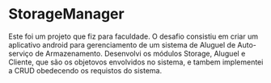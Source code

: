 # StorageManager

Este foi um projeto que fiz para faculdade. O desafio consistiu em criar um aplicativo android para gerenciamento de um sistema de Aluguel de Auto-serviço de Armazenamento. 
Desenvolvi os módulos Storage, Aluguel e Cliente, que são os objetovos envolvidos no sistema, e tambem implementei a CRUD obedecendo os requistos do sistema.
